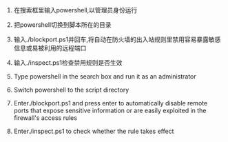 1. 在搜索框里输入powershell,以管理员身份运行
2. 把powershell切换到脚本所在的目录
3. 输入./blockport.ps1并回车,将自动在防火墙的出入站规则里禁用容易暴露敏感信息或易被利用的远程端口
4. 输入./inspect.ps1检查禁用规则是否生效

1. Type powershell in the search box and run it as an administrator

2. Switch powershell to the script directory

3. Enter./blockport.ps1 and press enter to automatically disable remote ports that expose sensitive information or are easily exploited in the firewall's access rules

4. Enter./inspect.ps1 to check whether the rule takes effect

